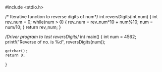 
#include <stdio.h> 
  
/* Iterative function to reverse digits of num*/
int reversDigits(int num) 
{ 
    int rev_num = 0; 
    while(num > 0) 
    { 
        rev_num = rev_num*10 + num%10; 
        num = num/10; 
    } 
    return rev_num; 
} 
  
/*Driver program to test reversDigits*/
int main() 
{ 
    int num = 4562; 
    printf("Reverse of no. is %d", reversDigits(num)); 
  
    getchar(); 
    return 0; 
} 
